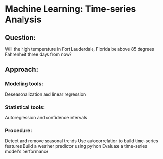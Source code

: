 # Machine Learning: Time-series Analysis
## Question: 
Will the high temperature in Fort Lauderdale, Florida be above 85 degrees Fahrenheit three days from now?
## Approach:
### Modeling tools:
Deseasonalization and linear regression
### Statistical tools:
Autoregression and confidence intervals
### Procedure: 
Detect and remove seasonal trends
Use autocorrelation to build time-series features
Build a weather predictor using python
Evaluate a time-series model's performance
